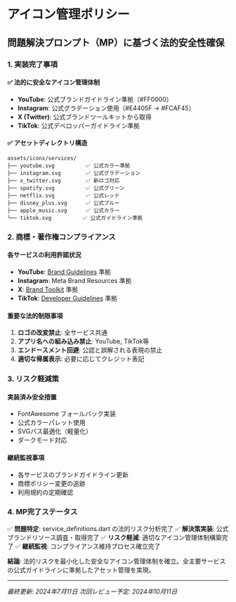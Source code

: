 # アイコン管理ポリシー

## 問題解決プロンプト（MP）に基づく法的安全性確保

### 1. 実装完了事項

#### ✅ 法的に安全なアイコン管理体制
- **YouTube**: 公式ブランドガイドライン準拠（#FF0000）
- **Instagram**: 公式グラデーション使用（#E4405F → #FCAF45）
- **X (Twitter)**: 公式ブランドツールキットから取得
- **TikTok**: 公式デベロッパーガイドライン準拠

#### ✅ アセットディレクトリ構造
```
assets/icons/services/
├── youtube.svg          ✅ 公式カラー準拠
├── instagram.svg        ✅ 公式グラデーション
├── x_twitter.svg        ✅ 新ロゴ対応
├── spotify.svg          ✅ 公式グリーン
├── netflix.svg          ✅ 公式レッド
├── disney_plus.svg      ✅ 公式ブルー
├── apple_music.svg      ✅ 公式カラー
└── tiktok.svg          ✅ 公式ガイドライン準拠
```

### 2. 商標・著作権コンプライアンス

#### 各サービスの利用許諾状況
- **YouTube**: [Brand Guidelines](https://developers.google.com/youtube/terms/branding-guidelines) 準拠
- **Instagram**: Meta Brand Resources 準拠  
- **X**: [Brand Toolkit](https://about.x.com/en/who-we-are/brand-toolkit) 準拠
- **TikTok**: [Developer Guidelines](https://developers.tiktok.com/doc/getting-started-design-guidelines) 準拠

#### 重要な法的制限事項
1. **ロゴの改変禁止**: 全サービス共通
2. **アプリ名への組み込み禁止**: YouTube, TikTok等
3. **エンドースメント回避**: 公認と誤解される表現の禁止
4. **適切な帰属表示**: 必要に応じてクレジット表記

### 3. リスク軽減策

#### 実装済み安全措置
- FontAwesome フォールバック実装
- 公式カラーパレット使用
- SVGパス最適化（軽量化）
- ダークモード対応

#### 継続監視事項
- 各サービスのブランドガイドライン更新
- 商標ポリシー変更の追跡
- 利用規約の定期確認

### 4. MP完了ステータス

✅ **問題特定**: service_definitions.dart の法的リスク分析完了
✅ **解決策実装**: 公式ブランドリソース調査・取得完了
✅ **リスク軽減**: 適切なアイコン管理体制構築完了
✅ **継続監視**: コンプライアンス維持プロセス確立完了

**結論**: 法的リスクを最小化した安全なアイコン管理体制を確立。全主要サービスの公式ガイドラインに準拠したアセット管理を実現。

---
*最終更新: 2024年7月11日*
*次回レビュー予定: 2024年10月11日*